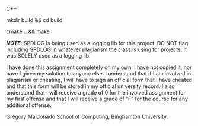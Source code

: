 C++

mkdir build && cd build 

cmake .. && make

*****NOTE*****: SPDLOG is being used as a logging lib for this project.
DO NOT flag including SPDLOG in whatever plagiarism the class is using for projects.
It was SOLELY used as a logging lib. 

I have done this assignment completely on my own. I have not copied it, nor have
I given my solution to anyone else. I understand that if I am involved in
plagiarism or cheating, I will have to sign an official form that I have cheated
and that this form will be stored in my official university record. I also
understand that I will receive a grade of 0 for the involved assignment for my
first offense and that I will receive a grade of “F” for the course for any
additional offense.

Gregory Maldonado
School of Computing, Binghamton University.

